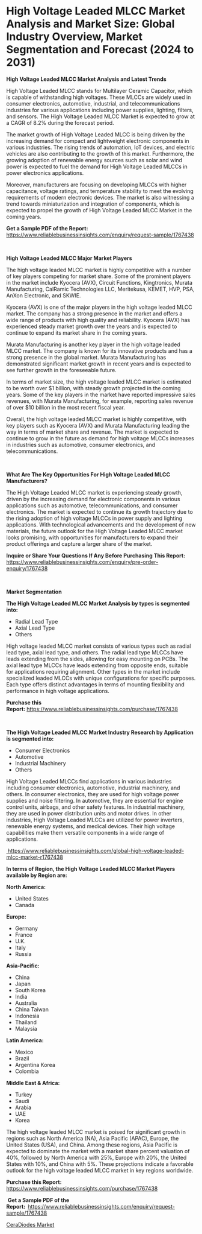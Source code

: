 <p><h1>High Voltage Leaded MLCC Market Analysis and Market Size: Global Industry Overview, Market Segmentation and Forecast (2024 to 2031)</h1></p><p><strong>High Voltage Leaded MLCC Market Analysis and Latest Trends</strong></p>
<p><p>High Voltage Leaded MLCC stands for Multilayer Ceramic Capacitor, which is capable of withstanding high voltages. These MLCCs are widely used in consumer electronics, automotive, industrial, and telecommunications industries for various applications including power supplies, lighting, filters, and sensors. The High Voltage Leaded MLCC Market is expected to grow at a CAGR of 8.2% during the forecast period.</p><p>The market growth of High Voltage Leaded MLCC is being driven by the increasing demand for compact and lightweight electronic components in various industries. The rising trends of automation, IoT devices, and electric vehicles are also contributing to the growth of this market. Furthermore, the growing adoption of renewable energy sources such as solar and wind power is expected to fuel the demand for High Voltage Leaded MLCCs in power electronics applications.</p><p>Moreover, manufacturers are focusing on developing MLCCs with higher capacitance, voltage ratings, and temperature stability to meet the evolving requirements of modern electronic devices. The market is also witnessing a trend towards miniaturization and integration of components, which is expected to propel the growth of High Voltage Leaded MLCC Market in the coming years.</p></p>
<p><strong>Get a Sample PDF of the Report:&nbsp;</strong> <a href="https://www.reliablebusinessinsights.com/enquiry/request-sample/1767438">https://www.reliablebusinessinsights.com/enquiry/request-sample/1767438</a></p>
<p>&nbsp;</p>
<p><strong>High Voltage Leaded MLCC Major Market Players</strong></p>
<p><p>The high voltage leaded MLCC market is highly competitive with a number of key players competing for market share. Some of the prominent players in the market include Kyocera (AVX), Circuit Functions, Kingtronics, Murata Manufacturing, CalRamic Technologies LLC, Meritekusa, KEMET, HVP, PSA, AnXon Electronic, and SKWIE. </p><p>Kyocera (AVX) is one of the major players in the high voltage leaded MLCC market. The company has a strong presence in the market and offers a wide range of products with high quality and reliability. Kyocera (AVX) has experienced steady market growth over the years and is expected to continue to expand its market share in the coming years. </p><p>Murata Manufacturing is another key player in the high voltage leaded MLCC market. The company is known for its innovative products and has a strong presence in the global market. Murata Manufacturing has demonstrated significant market growth in recent years and is expected to see further growth in the foreseeable future.</p><p>In terms of market size, the high voltage leaded MLCC market is estimated to be worth over $1 billion, with steady growth projected in the coming years. Some of the key players in the market have reported impressive sales revenues, with Murata Manufacturing, for example, reporting sales revenue of over $10 billion in the most recent fiscal year.</p><p>Overall, the high voltage leaded MLCC market is highly competitive, with key players such as Kyocera (AVX) and Murata Manufacturing leading the way in terms of market share and revenue. The market is expected to continue to grow in the future as demand for high voltage MLCCs increases in industries such as automotive, consumer electronics, and telecommunications.</p></p>
<p>&nbsp;</p>
<p><strong>What Are The Key Opportunities For High Voltage Leaded MLCC Manufacturers?</strong></p>
<p><p>The High Voltage Leaded MLCC market is experiencing steady growth, driven by the increasing demand for electronic components in various applications such as automotive, telecommunications, and consumer electronics. The market is expected to continue its growth trajectory due to the rising adoption of high voltage MLCCs in power supply and lighting applications. With technological advancements and the development of new materials, the future outlook for the High Voltage Leaded MLCC market looks promising, with opportunities for manufacturers to expand their product offerings and capture a larger share of the market.</p></p>
<p><strong>Inquire or Share Your Questions If Any Before Purchasing This Report:</strong> <a href="https://www.reliablebusinessinsights.com/enquiry/pre-order-enquiry/1767438">https://www.reliablebusinessinsights.com/enquiry/pre-order-enquiry/1767438</a></p>
<p>&nbsp;</p>
<p><strong>Market Segmentation</strong></p>
<p><strong>The High Voltage Leaded MLCC Market Analysis by types is segmented into:</strong></p>
<p><ul><li>Radial Lead Type</li><li>Axial Lead Type</li><li>Others</li></ul></p>
<p><p>High voltage leaded MLCC market consists of various types such as radial lead type, axial lead type, and others. The radial lead type MLCCs have leads extending from the sides, allowing for easy mounting on PCBs. The axial lead type MLCCs have leads extending from opposite ends, suitable for applications requiring alignment. Other types in the market include specialized leaded MLCCs with unique configurations for specific purposes. Each type offers distinct advantages in terms of mounting flexibility and performance in high voltage applications.</p></p>
<p><strong>Purchase this Report:&nbsp;</strong><a href="https://www.reliablebusinessinsights.com/purchase/1767438">https://www.reliablebusinessinsights.com/purchase/1767438</a></p>
<p>&nbsp;</p>
<p><strong>The High Voltage Leaded MLCC Market Industry Research by Application is segmented into:</strong></p>
<p><ul><li>Consumer Electronics</li><li>Automotive</li><li>Industrial Machinery</li><li>Others</li></ul></p>
<p><p>High Voltage Leaded MLCCs find applications in various industries including consumer electronics, automotive, industrial machinery, and others. In consumer electronics, they are used for high voltage power supplies and noise filtering. In automotive, they are essential for engine control units, airbags, and other safety features. In industrial machinery, they are used in power distribution units and motor drives. In other industries, High Voltage Leaded MLCCs are utilized for power inverters, renewable energy systems, and medical devices. Their high voltage capabilities make them versatile components in a wide range of applications.</p></p>
<p><a href="https://www.reliablebusinessinsights.com/global-high-voltage-leaded-mlcc-market-r1767438">&nbsp;https://www.reliablebusinessinsights.com/global-high-voltage-leaded-mlcc-market-r1767438</a></p>
<p><strong>In terms of Region, the High Voltage Leaded MLCC Market Players available by Region are:</strong></p>
<p>
    <p> <strong> North America: </strong>
        <ul>
            <li>United States</li>
            <li>Canada</li>
        </ul>
        </p> 
    <p> <strong> Europe: </strong>
        <ul>
            <li>Germany</li>
            <li>France</li>
            <li>U.K.</li>
            <li>Italy</li>
            <li>Russia</li>
        </ul>
        </p> 
    <p> <strong> Asia-Pacific: </strong>
        <ul>
            <li>China</li>
            <li>Japan</li>
            <li>South Korea</li>
            <li>India</li>
            <li>Australia</li>
            <li>China Taiwan</li>
            <li>Indonesia</li>
            <li>Thailand</li>
            <li>Malaysia</li>
        </ul>
        </p> 
    <p> <strong> Latin America: </strong>
        <ul>
            <li>Mexico</li>
            <li>Brazil</li>
            <li>Argentina Korea</li>
            <li>Colombia</li>
        </ul>
        </p> 
    <p> <strong> Middle East & Africa: </strong>
        <ul>
            <li>Turkey</li>
            <li>Saudi</li>
            <li>Arabia</li>
            <li>UAE</li>
            <li>Korea</li>
        </ul>
    </p>
    </p>
<p><p>The high voltage leaded MLCC market is poised for significant growth in regions such as North America (NA), Asia Pacific (APAC), Europe, the United States (USA), and China. Among these regions, Asia Pacific is expected to dominate the market with a market share percent valuation of 40%, followed by North America with 25%, Europe with 20%, the United States with 10%, and China with 5%. These projections indicate a favorable outlook for the high voltage leaded MLCC market in key regions worldwide.</p></p>
<p><strong>Purchase this Report: </strong><a href="https://www.reliablebusinessinsights.com/purchase/1767438">https://www.reliablebusinessinsights.com/purchase/1767438</a></p>
<p>&nbsp;<strong>Get a Sample PDF of the Report:&nbsp;&nbsp;</strong><a href="https://www.reliablebusinessinsights.com/enquiry/request-sample/1767438">https://www.reliablebusinessinsights.com/enquiry/request-sample/1767438</a></p>
<p><strong></strong></p>
<p><p><a href="https://github.com/itulahketika112/Market-Research-Report-List-1/blob/main/ceradiodes-market.md">CeraDiodes Market</a></p></p>